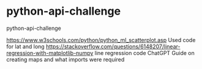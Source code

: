 # python-api-challenge
python-api-challenge

https://www.w3schools.com/python/python_ml_scatterplot.asp
Used code for lat and long
https://stackoverflow.com/questions/6148207/linear-regression-with-matplotlib-numpy
line regression code
ChatGPT
Guide on creating maps and what imports were required
